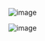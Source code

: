 ![image](https://github.com/user-attachments/assets/d850171e-6ff1-4594-84c3-f9423989c603)

![image](https://github.com/user-attachments/assets/3293a027-d2a2-4011-8c2a-4adeebe94f8e)
